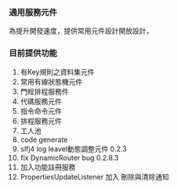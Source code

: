 ### 通用服務元件

為提升開發速度，提供常用元件設計開放設計，

### 目前提供功能

1. 有Key規則之資料集元件
2. 常用有線狀態機元件
3. 門栓排程服務件
4. 代碼服務元件
5. 指令命令元件
6. 排程服務元件
7. 工人池
8. code generate
9. slfj4 log leavel動態調整元件 0.2.3
10. fix  DynamicRouter bug 0.2.8.3
11. 加入功能註冊服務
12. PropertiesUpdateListener 加入 刪除與清除通知

